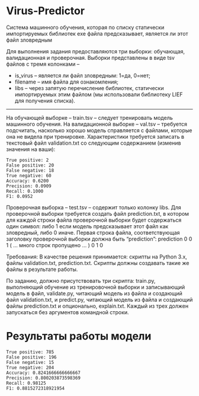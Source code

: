 # Virus-Predictor
Система машинного обучения, которая по списку статически импортируемых библиотек exe файла предсказывает, является ли этот файл зловредным

Для выполнения задания предоставляются три выборки: обучающая, валидационная и проверочная. Выборки представлены в виде tsv файлов с тремя колонками – 

* is_virus – является ли файл зловредным: 1=да, 0=нет; 
* filename – имя файла для ознакомления; 
* libs – через запятую перечисление библиотек, статически импортируемых этим файлом (мы использовали библиотеку LIEF для получения списка).
***

На обучающей выборке – train.tsv – следует тренировать модель машинного обучения.
На валидационной выборке – val.tsv – требуется подсчитать, насколько хорошо модель справляется с файлами, которые она не видела при тренировке. Характеристики требуется записать в текстовый файл validation.txt со следующим содержанием (изменив значения на ваши):


    True positive: 2
    False positive: 20
    False negative: 18
    True negative: 60
    Accuracy: 0.6200
    Precision: 0.0909
    Recall: 0.1000
    F1: 0.0952


Проверочная выборка – test.tsv – содержит только колонку libs. Для проверочной выборки требуется создать файл prediction.txt, в котором для каждой строки файла проверочной выборки будет содержаться один символ: либо 1 если модель предсказывает этот файл как зловредный, либо 0 иначе. Первая строка файла, соответствующая заголовку проверочной выборки должна быть “prediction”:
prediction
0
0
1
( … много строк пропущено … )
0
1
0

Требования:
В качестве решения принимается: скрипты на Python 3.x, файлы validation.txt, prediction.txt. Скрипты должны создавать такие же файлы в результате работы.

По заданию, должно присутствовать три скрипта: train.py, выполняющий обучение из тренировочной выборки и записывающий модель в файл, validate.py, читающий модель из файла и создающий файл validation.txt, и predict.py, читающий модель из файла и создающий файлы prediction.txt и опционально, explain.txt. Каждый из трех должен запускаться без аргументов командной строки.

# Результаты работы модели

    True positive: 785
    False positive: 196
    False negative: 15
    True negative: 204
    Accuracy: 0.8241666666666667
    Precision: 0.800203873598369
    Recall: 0.98125
    F1: 0.8815272318921954
    
